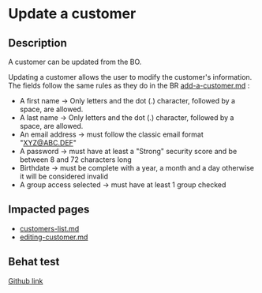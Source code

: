# Update a customer

## Description

A customer can be updated from the BO.

Updating a customer allows the user to modify the customer's information. The fields follow the same rules as they do in the BR [add-a-customer.md](add-a-customer.md "mention") :

* A first name -> Only letters and the dot (.) character, followed by a space, are allowed.
* A last name -> Only letters and the dot (.) character, followed by a space, are allowed.
* An email address -> must follow the classic email format "XYZ@ABC.DEF"
* A password -> must have at least a "Strong" security score and be between 8 and 72 characters long
* Birthdate -> must be complete with a year, a month and a day otherwise it will be considered invalid
* A group access selected -> must have at least 1 group checked

## Impacted pages

* [customers-list.md](../../ux-ui/back-office/sell/customers/customers-list.md "mention")
* [editing-customer.md](../../ux-ui/back-office/sell/customers/customers/editing-customer.md "mention")

## Behat test

[Github link](https://github.com/PrestaShop/PrestaShop/blob/develop/tests/Integration/Behaviour/Features/Scenario/Customer/customer\_management.feature)
